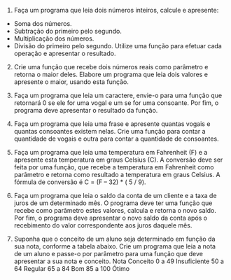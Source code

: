 1) Faça um programa que leia dois números inteiros, calcule e apresente:
- Soma dos números.
- Subtração do primeiro pelo segundo.
- Multiplicação dos números.
- Divisão do primeiro pelo segundo.
Utilize uma função para efetuar cada operação e apresentar o resultado.

2) Crie uma função que recebe dois números reais como parâmetro e retorna o maior
deles. Elabore um programa que leia dois valores e apresente o maior, usando esta
função.

3) Faça um programa que leia um caractere, envie-o para uma função que retornará 0 se
ele for uma vogal e um se for uma consoante. Por fim, o programa deve apresentar o
resultado da função.

4) Faça um programa que leia uma frase e apresente quantas vogais e quantas
consoantes existem nelas. Crie uma função para contar a quantidade de vogais e outra
para contar a quantidade de consoantes.

5) Faça um programa que leia uma temperatura em Fahrenheit (F) e a apresente esta
temperatura em graus Celsius (C). A conversão deve ser feita por uma função, que
recebe a temperatura em Fahrenheit como parâmetro e retorna como resultado a
temperatura em graus Celsius. A fórmula de conversão é C = (F – 32) * ( 5 / 9).

6) Faça um programa que leia o saldo da conta de um cliente e a taxa de juros de um
determinado mês. O programa deve ter uma função que recebe como parâmetro estes
valores, calcula e retorna o novo saldo. Por fim, o programa deve apresentar o novo saldo
da conta após o recebimento do valor correspondente aos juros daquele mês.

7) Suponha que o conceito de um aluno seja determinado em função da sua nota,
conforme a tabela abaixo. Crie um programa que leia a nota de um aluno e passe-o por
parâmetro para uma função que deve apresentar a sua nota e conceito.
Nota Conceito
0 a 49 Insuficiente
50 a 64 Regular
65 a 84 Bom
85 a 100 Ótimo
